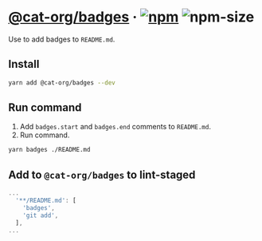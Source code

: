 # [@cat-org/badges][website] · <!-- badges.start -->[![npm][npm-image]][npm-link] ![npm-size][npm-size-image]

[npm-image]: https://img.shields.io/npm/v/@cat-org/badges.svg
[npm-link]: https://www.npmjs.com/package/@cat-org/badges
[npm-size-image]: https://img.shields.io/bundlephobia/minzip/@cat-org/badges.svg

<!-- badges.end -->

[website]: https://cat-org.github.io/core/badges

Use to add badges to `README.md`.

## Install

```sh
yarn add @cat-org/badges --dev
```

## Run command

1. Add `badges.start` and `badges.end` comments to `README.md`.
2. Run command.

```sh
yarn badges ./README.md
```

## Add to `@cat-org/badges` to lint-staged

```js
...
  '**/README.md': [
    'badges',
    'git add',
  ],
...
```
